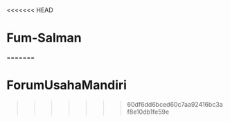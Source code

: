 <<<<<<< HEAD
# Fum-Salman
=======
# ForumUsahaMandiri
>>>>>>> 60df6dd6bced60c7aa92416bc3af8e10db1fe59e
